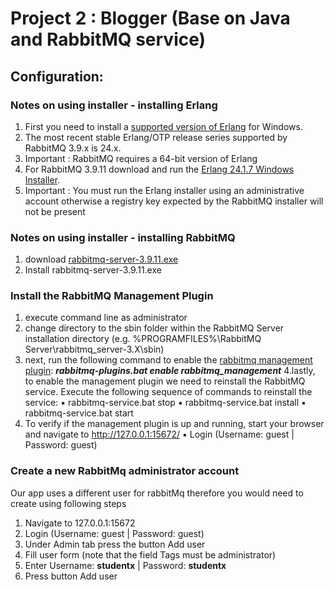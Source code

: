# Project 2 : Blogger (Base on Java and RabbitMQ service) 
## Configuration:
### Notes on using installer - installing Erlang
1. First you need to install a [supported version of Erlang](https://www.rabbitmq.com/which-erlang.html) for
Windows.
2. The most recent stable Erlang/OTP release series supported by
RabbitMQ 3.9.x is 24.x.
3. Important : RabbitMQ requires a 64-bit version of Erlang
4. For RabbitMQ 3.9.11 download and run the [Erlang 24.1.7
Windows Installer](https://www.erlang.org/patches/otp-24.1.7).
5. Important : You must run the Erlang installer using an
administrative account otherwise a registry key expected by the
RabbitMQ installer will not be present
### Notes on using installer - installing RabbitMQ
1. download [rabbitmq-server-3.9.11.exe](https://github.com/rabbitmq/rabbitmq-server/releases/download/v3.9.11/rabbitmq-server-3.9.11.exe)
2. Install rabbitmq-server-3.9.11.exe
### Install the RabbitMQ Management Plugin
1. execute command line as administrator
2. change directory to the sbin folder within the RabbitMQ Server
installation directory (e.g. %PROGRAMFILES%\RabbitMQ
Server\rabbitmq_server-3.X\sbin\)
3. next, run the following command to enable the [rabbitmq management
plugin](https://www.rabbitmq.com/management.html):
**_rabbitmq-plugins.bat enable rabbitmq_management_**
4.lastly, to enable the management plugin we need to reinstall the
RabbitMQ service. Execute the following sequence of commands to
reinstall the service:
▪ rabbitmq-service.bat stop
▪ rabbitmq-service.bat install
▪ rabbitmq-service.bat start
5. To verify if the management plugin is up and running, start your
browser and navigate to http://127.0.0.1:15672/
▪ Login (Username: guest | Password: guest) 
### Create a new RabbitMq administrator account
Our app uses a different user for rabbitMq therefore you would need to create using following steps
1) Navigate to 127.0.0.1:15672
2) Login (Username: guest | Password: guest)
3) Under Admin tab press the button Add user
4) Fill user form (note that the field Tags must be administrator)
5) Enter Username: **studentx** | Password: **studentx**
6) Press button Add user

